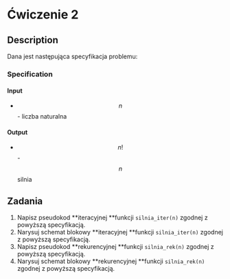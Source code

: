 # Ćwiczenie 2

## Description

Dana jest następująca specyfikacja problemu:

### Specification

#### Input

* $$n$$ - liczba naturalna

#### Output

* $$n!$$ - $$n$$ silnia

## Zadania

1. Napisz pseudokod **iteracyjnej **funkcji `silnia_iter(n)` zgodnej z powyższą specyfikacją.
2. Narysuj schemat blokowy **iteracyjnej **funkcji `silnia_iter(n)` zgodnej z powyższą specyfikacją.
3. Napisz pseudokod **rekurencyjnej **funkcji `silnia_rek(n)` zgodnej z powyższą specyfikacją.
4. Narysuj schemat blokowy **rekurencyjnej **funkcji `silnia_rek(n)` zgodnej z powyższą specyfikacją.
